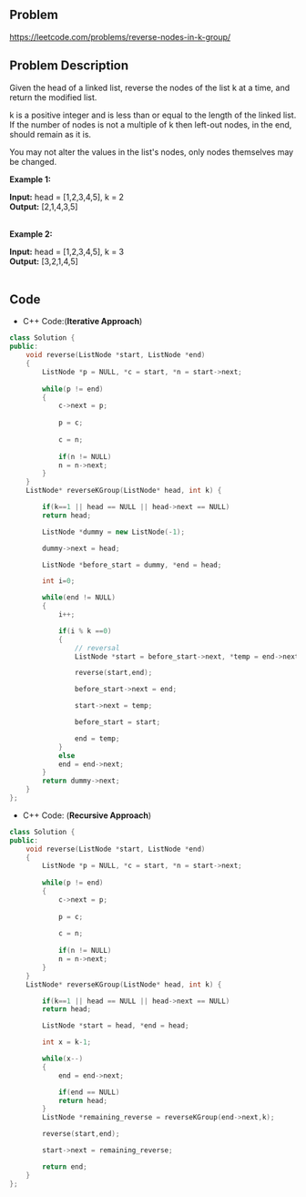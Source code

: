 ## Problem

https://leetcode.com/problems/reverse-nodes-in-k-group/

## Problem Description

Given the head of a linked list, reverse the nodes of the list k at a time, and return the modified list.<br>

k is a positive integer and is less than or equal to the length of the linked list. If the number of nodes is not a multiple of k then left-out nodes, in the end, should remain as it is.<br>

You may not alter the values in the list's nodes, only nodes themselves may be changed.<br>

**Example 1:**

**Input:** head = [1,2,3,4,5], k = 2 <br>
**Output:** [2,1,4,3,5] <br>
<br>

**Example 2:**

**Input:** head = [1,2,3,4,5], k = 3 <br>
**Output:** [3,2,1,4,5] <br>
<br>

## Code

- C++ Code:(**Iterative Approach**)

```cpp
class Solution {
public:
    void reverse(ListNode *start, ListNode *end)
    {
        ListNode *p = NULL, *c = start, *n = start->next;
        
        while(p != end)
        {
            c->next = p;
        
            p = c;
        
            c = n;
            
            if(n != NULL)
            n = n->next;
        }
    }
    ListNode* reverseKGroup(ListNode* head, int k) {

        if(k==1 || head == NULL || head->next == NULL)
        return head;

        ListNode *dummy = new ListNode(-1);

        dummy->next = head;

        ListNode *before_start = dummy, *end = head;

        int i=0;

        while(end != NULL)
        {
            i++;

            if(i % k ==0)
            {
                // reversal
                ListNode *start = before_start->next, *temp = end->next;

                reverse(start,end);

                before_start->next = end;

                start->next = temp;

                before_start = start;

                end = temp;
            }
            else
            end = end->next;
        }
        return dummy->next;
    }
};
```

- C++ Code: (**Recursive Approach**)

```cpp
class Solution {
public:
    void reverse(ListNode *start, ListNode *end)
    {
        ListNode *p = NULL, *c = start, *n = start->next;
        
        while(p != end)
        {
            c->next = p;
        
            p = c;
        
            c = n;
            
            if(n != NULL)
            n = n->next;
        }
    }
    ListNode* reverseKGroup(ListNode* head, int k) {

        if(k==1 || head == NULL || head->next == NULL)
        return head;

        ListNode *start = head, *end = head;

        int x = k-1;

        while(x--)
        {
            end = end->next;

            if(end == NULL)
            return head;
        }
        ListNode *remaining_reverse = reverseKGroup(end->next,k);

        reverse(start,end);

        start->next = remaining_reverse;

        return end;
    }
};
```
